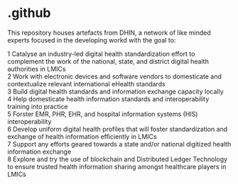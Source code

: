 # .github

This repository houses artefacts from DHIN, a network of like minded experts focused in the developing workd with the goal to: <br />

1 Catalyse an industry-led digital health standardization effort to complement the work of the national, state, and district digital health authorities in LMICs <br />
2 Work with electronic devices and software vendors to domesticate and contextualize relevant international eHealth standards <br />
3 Build digital health standards and information exchange capacity locally <br />
4 Help domesticate health information standards and interoperability training into practice <br />
5 Forster EMR, PHR, EHR, and hospital information systems (HIS) interoperability <br />
6 Develop uniform digital health profiles that will foster standardization and exchange of health information efficiently in LMICs <br />
7 Support any efforts geared towards a state and/or national digitized health information exchange <br />
8 Explore and try the use of blockchain and Distributed Ledger Technology to ensure trusted health information sharing amongst healthcare players in LMICs
